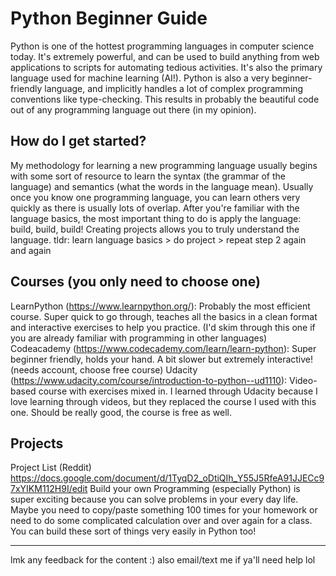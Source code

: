 # Python Beginner Guide
Python is one of the hottest programming languages in computer science today. It's extremely powerful, and can be used to build anything from web applications to scripts for automating tedious activities. It's also the primary language used for machine learning (AI!). Python is also a very beginner-friendly language, and implicitly handles a lot of complex programming conventions like type-checking. This results in probably the beautiful code out of any programming language out there (in my opinion).


## How do I get started?
My methodology for learning a new programming language usually begins with some sort of resource to learn the syntax (the grammar of the language) and semantics (what the words in the language mean). Usually once you know one programming language, you can learn others very quickly as there is usually lots of overlap. After you're familiar with the language basics, the most important thing to do is apply the language: build, build, build! Creating projects allows you to truly understand the language.
tldr: learn language basics > do project > repeat step 2 again and again


## Courses (you only need to choose one)
LearnPython (https://www.learnpython.org/): Probably the most efficient course. Super quick to go through, teaches all the basics in a clean format and interactive exercises to help you practice. (I'd skim through this one if you are already familiar with programming in other languages)
Codeacademy (https://www.codecademy.com/learn/learn-python): Super beginner friendly, holds your hand. A bit slower but extremely interactive! (needs account, choose free course)
Udacity (https://www.udacity.com/course/introduction-to-python--ud1110): Video-based course with exercises mixed in. I learned through Udacity because I love learning through videos, but they replaced the course I used with this one. Should be really good, the course is free as well. 


## Projects
Project List (Reddit) https://docs.google.com/document/d/1TyqD2_oDtiQIh_Y55J5RfeA91JJECc97xYIKM112H9I/edit
Build your own
Programming (especially Python) is super exciting because you can solve problems in your every day life. Maybe you need to copy/paste something 100 times for your homework or need to do some complicated calculation over and over again for a class. You can build these sort of things very easily in Python too!


---

lmk any feedback for the content :) also email/text me if ya'll need help lol

